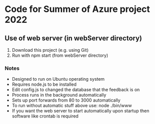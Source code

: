 # Code for Summer of Azure project 2022
## Use of web server (in webServer directory)
1. Download this project (e.g. using Git)
2. Run with npm start (from webServer directory)

### Notes
- Designed to run on Ubuntu operating system
- Requires node.js to be installed
- Edit config.js to changed the database that the feedback is on
- Process runs in the background automatically
- Sets up port forwards from 80 to 3000 automatically
- To run without automatic stuff above use: node ./bin/www
- If you want the web server to start automatically upon startup then software like crontab is required
